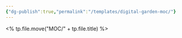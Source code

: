 ```yaml
---
{"dg-publish":true,"permalink":"/templates/digital-garden-moc/"}
---
```


<% tp.file.move("MOC/" + tp.file.title) %>